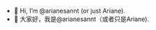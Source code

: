 - 👋 Hi, I’m @arianesannt (or just Ariane).
- 👋 大家好，我是@arianesannt（或者只是Ariane).



<!---
arianesannt/arianesannt is a ✨ special ✨ repository because its `README.md` (this file) appears on your GitHub profile.
You can click the Preview link to take a look at your changes.
--->
